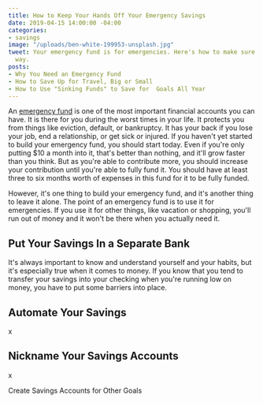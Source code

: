 ```yaml
---
title: How to Keep Your Hands Off Your Emergency Savings
date: 2019-04-15 14:00:00 -04:00
categories:
- savings
image: "/uploads/ben-white-199953-unsplash.jpg"
tweet: Your emergency fund is for emergencies. Here's how to make sure it stays that
  way.
posts:
- Why You Need an Emergency Fund
- How to Save Up for Travel, Big or Small
- How to Use "Sinking Funds" to Save for  Goals All Year
---
```


An [emergency fund](https://www.maggiegermano.com/blog/you-need-an-emergency-fund) is one of the most important financial accounts you can have. It is there for you during the worst times in your life. It protects you from things like eviction, default, or bankruptcy. It has your back if you lose your job, end a relationship, or get sick or injured. If you haven't yet started to build your emergency fund, you should start today. Even if you're only putting $10 a month into it, that's better than nothing, and it'll grow faster than you think. But as you're able to contribute more, you should increase your contribution until you're able to fully fund it. You should have at least three to six months worth of expenses in this fund for it to be fully funded. 

However, it's one thing to build your emergency fund, and it's another thing to leave it alone. The point of an emergency fund is to use it for emergencies. If you use it for other things, like vacation or shopping, you'll run out of money and it won't be there when you actually need it. 

## Put Your Savings In a Separate Bank

It's always important to know and understand yourself and your habits, but it's especially true when it comes to money. If you know that you tend to transfer your savings into your checking when you're running low on money, you have to put some barriers into place. 

## Automate Your Savings

x

## Nickname Your Savings Accounts

x

Create Savings Accounts for Other Goals